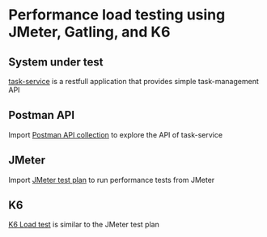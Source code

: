 # Performance load testing using JMeter, Gatling, and K6

## System under test
[task-service](./task-service/README.md) is a restfull application that provides simple task-management API

## Postman API
Import [Postman API collection](./postman/collection.json) to explore the API of task-service

## JMeter
Import [JMeter test plan](./jmeter/test_plan.jmx) to run performance tests from JMeter

## K6
[K6 Load test](/k6/README.md) is similar to the JMeter test plan
